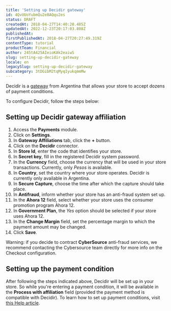 ```yaml
---
title: 'Setting up Decidir gateway'
id: 4QvUUoYubmQu2e8AQqu2es
status: DRAFT
createdAt: 2018-04-27T14:40:20.485Z
updatedAt: 2022-12-23T20:17:03.808Z
publishedAt: 
firstPublishedAt: 2018-04-27T20:27:49.319Z
contentType: tutorial
productTeam: Financial
author: 245tA425AIeioKAk2eaiwS
slug: setting-up-decidir-gateway
locale: en
legacySlug: setting-up-decidir-gateway
subcategory: 3tDGibM2tqMyqIyukqmmMw
---
```


Decidir is a [gateway](/en/tutorial/what-is-a-payment-gateway) from Argentina that allows your store to accept dozens of payment conditions.

To configure Decidir, follow the steps below:

## Setting up Decidir gateway affiliation
1. Access the __Payments__ module.
2. Click on __Settings__.
3. In __Gateway Affiliations__ tab, click the __+__ button.
4. Click on the __Decidir__ connector.
5. In __Store Id__, enter the code that identifies your store.
6. In __Secret key__, fill in the registered Decidir system password.
7. In the __Currency__ field, choose the currency that will be used in your store transactions. Currently, only _Pesos_ is available.
8. In __Country__, set the country where your store operates. Decidir is currently only available in Argentina.
9. In __Secure Capture__, choose the time after which the capture should take place.
10. In __Antifraud__, inform whether your store has an anti-fraud system set up.
11. In the __Ahora 12__ field, select whether your store uses the consumer promotion program Ahora 12.
12. In __Government Plan__, the _Yes_ option should be selected if your store uses Ahora 12.
13. In the __Change Margin__ field, set the percentage margin to which the payment amount may be changed.
14. Click __Save__.

<div class="alert alert-warning">
Warning: if you decide to contract <strong>CyberSource</strong> anti-fraud services, we recommend contacting the Cybersource team directly for more info on the Checkout configuration.
</div>

## Setting up the payment condition

After following the steps indicated above, Decidir will be set up in your store. So while you're entering a payment condition, it will be available in the __Process with affiliation__ field (provided the payment method is compatible with Decidir). To learn how to set up payment conditions, visit [this Help article](/en/tutorial/how-to-configure-payment-conditions).
